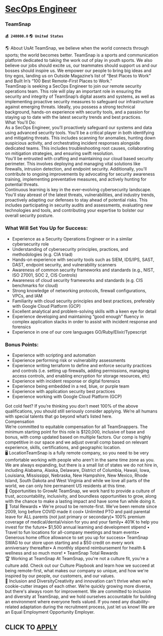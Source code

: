 # [SecOps Engineer](https://www.remotewlb.com/apply/secops-engineer-54159)  
### TeamSnap  
#### `💰 240000.0` `🌎 United States`  
🌎 About UsAt TeamSnap, we believe when the world connects through sports; the world becomes better. TeamSnap is a sports and communication platform dedicated to taking the work out of play in youth sports. We also believe our jobs should excite us, our teammates should support us and our bosses should inspire us. We empower our people to bring big ideas and tiny egos, landing us on Outside Magazine’s list of “Best Places to Work" and Built In’s “100 Best Remote-First Places to Work."  
TeamSnap is seeking a SecOps Engineer to join our remote security operations team. This role will play an important role in ensuring the security and integrity of TeamSnap’s digital assets and systems, as well as implementing proactive security measures to safeguard our infrastructure against emerging threats. Ideally, you possess a strong technical background, hands-on experience with security tools, and a passion for staying up to date with the latest security trends and best practices.  
What You'll Do:  
As a SecOps Engineer, you’ll proactively safeguard our systems and data using advanced security tools. You’ll be a critical player in both identifying and mitigating threats. This includes scanning for anomalies, hunting down suspicious activity, and orchestrating incident responses alongside dedicated teams. This includes troubleshooting root causes, collaborating on mitigation strategies, and ensuring swift resolution.  
You'll be entrusted with crafting and maintaining our cloud based security perimeter. This involves deploying and managing vital solutions like firewalls, intrusion detection, and endpoint security. Additionally, you'll contribute to ongoing improvements by advocating for security awareness training, implementing preventative measures, and actively hunting for potential threats.  
Continuous learning is key in the ever-evolving cybersecurity landscape. You'll stay abreast of the latest threats, vulnerabilities, and industry trends, proactively adapting our defenses to stay ahead of potential risks. This includes participating in security audits and assessments, evaluating new technologies and tools, and contributing your expertise to bolster our overall security posture.  

### What Will Set You Up for Success:

  * Experience as a Security Operations Engineer or in a similar cybersecurity role
  * Understanding of cybersecurity principles, practices, and methodologies (e.g. CIA triad)
  * Hands-on experience with security tools such as SIEM, IDS/IPS, SAST, DAST, endpoint security, and vulnerability scanners
  * Awareness of common security frameworks and standards (e.g., NIST, ISO 27001, SOC 2, CIS Controls)
  * Awareness of cloud security frameworks and standards (e.g. CIS benchmarks for cloud)
  * Strong knowledge of networking protocols, firewall configurations, VPCs, and IAM
  * Familiarity with cloud security principles and best practices, preferably with Google Cloud Platform (GCP)
  * Excellent analytical and problem-solving skills with a keen eye for detail
  * Experience developing and maintaining “good enough” fluency in complex application stacks in order to assist with incident response and forensics
  * Experience in one of our core languages GO/Ruby/Elixir/Typescript
  

### Bonus Points:

  * Experience with scripting and automation
  * Experience performing risk or vulnerability assessments
  * Experience writing terraform to define and enforce security practices and controls (i.e. setting up firewalls, adding permissions, managing access controls, and enabling encryption for storage resources, etc)
  * Experience with incident response or digital forensics
  * Experience being embedded in a red, blue, or purple team
  * Experience with application security best practices
  * Experience working with Google Cloud Platform (GCP)
  

Got cold feet? If you’re thinking you don’t meet 100% of the above qualifications, you should still seriously consider applying. We’re all humans with special talents that go beyond what’s listed here.  
Compensation  
We’re committed to equitable compensation for all TeamSnappers. The minimum starting point for this role is $120,000, inclusive of base and bonus, with comp updated based on multiple factors. Our comp is highly competitive in our space and we adjust overall comp based on relevant experience, skills, certifications, and geographic location.  
🖥 LocationTeamSnap is a fully remote company, so you need to be very comfortable working with people who aren’t in the same time zone as you. We are always expanding, but there is a small list of states we do not hire in, including Alabama, Alaska, Delaware, District of Columbia, Hawaii, Iowa, Louisiana, Mississippi, Nebraska, New Hampshire, New Mexico, Rhode Island, South Dakota and West Virginia and while we love all parts of the world, we can only hire permanent US residents at this time.  
🚀 Opportunities to GrowAt TeamSnap, we work hard to provide a culture of trust, accountability, inclusivity, and boundless opportunities to grow, along with the chance to make a lasting impact and have some fun while doing it.  
🎩 Total Rewards • We're proud to be remote-first. We've been remote since 2009, long before COVID made it cool• Unlimited PTO and paid parental leave for ALL parents (not just primary or secondary)• 100% premium coverage of medical/dental/vision for you and your family• 401K to help you invest for the future• $1,500 annual learning and development stipend • Travel to fun locations for all-company meetings and team events• Generous home office allowance to set you up for success• TeamSnap SWAG to our store upon starting and a $50 credit on every work anniversary thereafter• A monthly stipend reimbursement for health & wellness and so much more! • TeamSnap Total Rewards  
🏆 Working at TeamSnap At TeamSnap, you're not a culture fit, you're a culture add. Check out our Culture Playbook and learn how we succeed at being remote-first, what makes our company so unique, and how we're inspired by our people, our customers, and our values.  
🧡 Inclusion and DiversityCreativity and innovation can't thrive when we're cookie-cutter images of each other. We’re quickly growing more diverse, but there's always room for improvement. We are committed to inclusion and diversity at TeamSnap, and we hold ourselves accountable for building an environment where everyone feels valued. If you need any disability-related adaptation during the recruitment process, just let us know! We are an Equal Employment Opportunity Employer.  
## CLICK TO [APPLY](https://www.remotewlb.com/apply/secops-engineer-54159)

